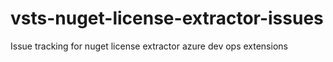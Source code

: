 # vsts-nuget-license-extractor-issues
Issue tracking for nuget license extractor azure dev ops extensions
